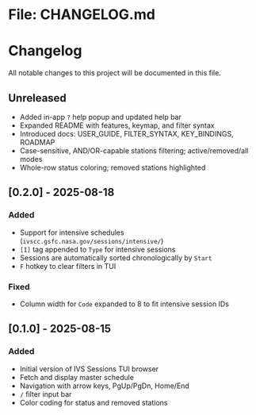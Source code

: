 # File: CHANGELOG.md
# Changelog
All notable changes to this project will be documented in this file.

## Unreleased
- Added in-app `?` help popup and updated help bar
- Expanded README with features, keymap, and filter syntax
- Introduced docs: USER_GUIDE, FILTER_SYNTAX, KEY_BINDINGS, ROADMAP
- Case-sensitive, AND/OR-capable stations filtering; active/removed/all modes
- Whole-row status coloring; removed stations highlighted

## [0.2.0] - 2025-08-18
### Added
- Support for intensive schedules (`ivscc.gsfc.nasa.gov/sessions/intensive/`)
- `[I]` tag appended to `Type` for intensive sessions
- Sessions are automatically sorted chronologically by `Start`
- `F` hotkey to clear filters in TUI

### Fixed
- Column width for `Code` expanded to 8 to fit intensive session IDs

## [0.1.0] - 2025-08-15
### Added
- Initial version of IVS Sessions TUI browser
- Fetch and display master schedule
- Navigation with arrow keys, PgUp/PgDn, Home/End
- `/` filter input bar
- Color coding for status and removed stations

